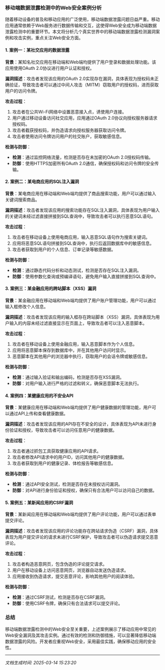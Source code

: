 ### 移动端数据泄露检测中的Web安全案例分析

随着移动设备的普及和移动应用的广泛使用，移动端数据泄露问题日益严重。移动应用通常依赖于Web服务进行数据传输和交互，这使得Web安全成为移动端数据泄露检测中的重要环节。本文将分析几个真实世界中的移动端数据泄露检测漏洞案例和攻击实例，重点关注Web安全方面。

#### 1. **案例一：某社交应用的数据泄露**

**背景**：某知名社交应用在移动端和Web端均提供了用户登录和数据处理功能。该应用使用OAuth 2.0协议进行用户认证和授权。

**漏洞描述**：攻击者发现该应用的OAuth 2.0实现存在漏洞，具体表现为授权码未正确验证，导致攻击者可以通过中间人攻击（MITM）窃取用户的授权码，进而获取用户的访问令牌。

**攻击过程**：
1. 攻击者在公共Wi-Fi网络中设置恶意接入点，诱使用户连接。
2. 用户通过移动设备访问社交应用，应用通过OAuth 2.0协议向授权服务器请求授权码。
3. 攻击者截获授权码，并伪造请求向授权服务器获取访问令牌。
4. 攻击者使用访问令牌访问用户的社交账户，获取敏感信息。

**检测与防御**：
- **检测**：通过监控网络流量，检测是否存在未加密的OAuth 2.0授权码传输。
- **防御**：使用HTTPS加密所有OAuth 2.0通信，确保授权码和访问令牌的安全传输。

#### 2. **案例二：某电商应用的SQL注入漏洞**

**背景**：某电商应用在移动端和Web端均提供了商品搜索功能，用户可以通过输入关键词搜索商品。

**漏洞描述**：攻击者发现该应用的搜索功能存在SQL注入漏洞，具体表现为用户输入的关键词未经过滤直接拼接到SQL查询中，导致攻击者可以执行恶意SQL语句。

**攻击过程**：
1. 攻击者在移动设备上使用电商应用，输入恶意SQL语句作为搜索关键词。
2. 应用将恶意SQL语句拼接到SQL查询中，执行后返回数据库中的敏感信息。
3. 攻击者获取到用户的个人信息、订单记录等敏感数据。

**检测与防御**：
- **检测**：通过静态代码分析和动态测试，检测是否存在SQL注入漏洞。
- **防御**：使用参数化查询或预编译语句，避免用户输入直接拼接到SQL查询中。

#### 3. **案例三：某金融应用的跨站脚本（XSS）漏洞**

**背景**：某金融应用在移动端和Web端均提供了用户账户管理功能，用户可以通过输入框修改个人信息。

**漏洞描述**：攻击者发现该应用的输入框存在跨站脚本（XSS）漏洞，具体表现为用户输入的内容未经过滤直接显示在页面上，导致攻击者可以注入恶意脚本。

**攻击过程**：
1. 攻击者在移动设备上使用金融应用，输入恶意脚本作为个人信息。
2. 应用将恶意脚本保存到数据库中，并在其他用户访问时显示。
3. 恶意脚本在其他用户的浏览器中执行，窃取用户的会话令牌或敏感信息。

**检测与防御**：
- **检测**：通过输入验证和输出编码，检测是否存在XSS漏洞。
- **防御**：对用户输入进行严格的过滤和转义，确保恶意脚本无法执行。

#### 4. **案例四：某健康应用的不安全API**

**背景**：某健康应用在移动端和Web端均提供了用户健康数据的管理功能，用户可以通过API上传和查看健康数据。

**漏洞描述**：攻击者发现该应用的API存在不安全的设计，具体表现为API未进行身份验证和授权，导致攻击者可以访问任意用户的健康数据。

**攻击过程**：
1. 攻击者通过抓包工具获取健康应用的API请求。
2. 攻击者修改API请求中的用户ID，访问其他用户的健康数据。
3. 攻击者获取到用户的健康记录、体检报告等敏感信息。

**检测与防御**：
- **检测**：通过API安全测试，检测是否存在未授权访问漏洞。
- **防御**：对API进行身份验证和授权，确保只有合法用户可以访问自己的数据。

#### 5. **案例五：某新闻应用的CSRF漏洞**

**背景**：某新闻应用在移动端和Web端均提供了用户评论功能，用户可以通过表单提交评论。

**漏洞描述**：攻击者发现该应用的评论功能存在跨站请求伪造（CSRF）漏洞，具体表现为用户提交评论的请求未进行CSRF保护，导致攻击者可以伪造请求提交恶意评论。

**攻击过程**：
1. 攻击者构造恶意网页，包含伪造的评论提交请求。
2. 用户在移动设备上访问恶意网页，浏览器自动发送伪造请求。
3. 应用接收到伪造请求，提交恶意评论，影响其他用户的阅读体验。

**检测与防御**：
- **检测**：通过CSRF测试，检测是否存在CSRF漏洞。
- **防御**：使用CSRF令牌，确保只有合法请求可以提交评论。

### 总结

移动端数据泄露检测中的Web安全至关重要，上述案例展示了移动应用中常见的Web安全漏洞及其攻击实例。通过有效的检测和防御措施，可以显著降低移动端数据泄露的风险。开发者应重视Web安全，采用最佳实践，确保移动应用的安全性。

---

*文档生成时间: 2025-03-14 15:23:20*



